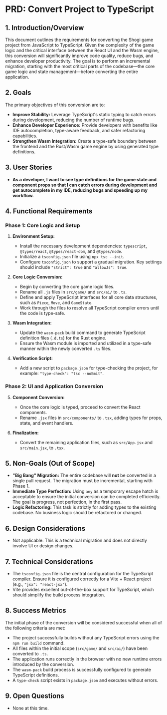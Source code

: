 # PRD: Convert Project to TypeScript

## 1. Introduction/Overview

This document outlines the requirements for converting the Shogi game project from JavaScript to TypeScript. Given the complexity of the game logic and the critical interface between the React UI and the Wasm engine, this conversion will significantly improve code quality, reduce bugs, and enhance developer productivity. The goal is to perform an incremental migration, starting with the most critical parts of the codebase—the core game logic and state management—before converting the entire application.

## 2. Goals

The primary objectives of this conversion are to:

*   **Improve Stability:** Leverage TypeScript's static typing to catch errors during development, reducing the number of runtime bugs.
*   **Enhance Developer Experience:** Provide developers with benefits like IDE autocompletion, type-aware feedback, and safer refactoring capabilities.
*   **Strengthen Wasm Integration:** Create a type-safe boundary between the frontend and the Rust/Wasm game engine by using generated type definitions.

## 3. User Stories

*   **As a developer, I want to see type definitions for the game state and component props so that I can catch errors during development and get autocomplete in my IDE, reducing bugs and speeding up my workflow.**

## 4. Functional Requirements

### Phase 1: Core Logic and Setup

1.  **Environment Setup:**
    *   Install the necessary development dependencies: `typescript`, `@types/react`, `@types/react-dom`, and `@types/node`.
    *   Initialize a `tsconfig.json` file using `npx tsc --init`.
    *   Configure `tsconfig.json` to support a gradual migration. Key settings should include `"strict": true` and `"allowJs": true`.

2.  **Core Logic Conversion:**
    *   Begin by converting the core game logic files.
    *   Rename all `.js` files in `src/game/` and `src/ai/` to `.ts`.
    *   Define and apply TypeScript interfaces for all core data structures, such as `Piece`, `Move`, and `GameState`.
    *   Work through the files to resolve all TypeScript compiler errors until the code is type-safe.

3.  **Wasm Integration:**
    *   Update the `wasm-pack` build command to generate TypeScript definition files (`.d.ts`) for the Rust engine.
    *   Ensure the Wasm module is imported and utilized in a type-safe manner within the newly converted `.ts` files.

4.  **Verification Script:**
    *   Add a new script to `package.json` for type-checking the project, for example: `"type-check": "tsc --noEmit"`.

### Phase 2: UI and Application Conversion

5.  **Component Conversion:**
    *   Once the core logic is typed, proceed to convert the React components.
    *   Rename `.jsx` files in `src/components/` to `.tsx`, adding types for props, state, and event handlers.

6.  **Finalization:**
    *   Convert the remaining application files, such as `src/App.jsx` and `src/main.jsx`, to `.tsx`.

## 5. Non-Goals (Out of Scope)

*   **"Big Bang" Migration:** The entire codebase will **not** be converted in a single pull request. The migration must be incremental, starting with Phase 1.
*   **Immediate Type Perfection:** Using `any` as a temporary escape hatch is acceptable to ensure the initial conversion can be completed efficiently. The goal is progress, not perfection, in the first pass.
*   **Logic Refactoring:** This task is strictly for adding types to the existing codebase. No business logic should be refactored or changed.

## 6. Design Considerations

*   Not applicable. This is a technical migration and does not directly involve UI or design changes.

## 7. Technical Considerations

*   The `tsconfig.json` file is the central configuration for the TypeScript compiler. Ensure it is configured correctly for a Vite + React project (e.g., `"jsx": "react-jsx"`).
*   Vite provides excellent out-of-the-box support for TypeScript, which should simplify the build process integration.

## 8. Success Metrics

The initial phase of the conversion will be considered successful when all of the following criteria are met:

*   The project successfully builds without any TypeScript errors using the `npm run build` command.
*   All files within the initial scope (`src/game/` and `src/ai/`) have been converted to `.ts`.
*   The application runs correctly in the browser with no new runtime errors introduced by the conversion.
*   The `wasm-pack` build process is successfully configured to generate TypeScript definitions.
*   A `type-check` script exists in `package.json` and executes without errors.

## 9. Open Questions

*   None at this time.
